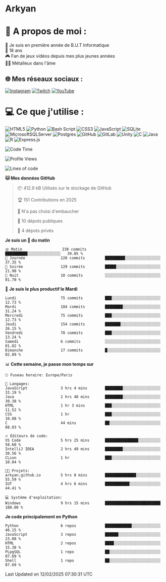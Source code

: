 # Arkyan
 # 💫 A propos de moi :
📖 Je suis en première année de B.U.T Informatique  
🎂 18 ans  
🎮 Fan de jeux vidéos depuis mes plus jeunes années  
🤘🏻 Métalleux dans l'âme  

## 🌐 Mes réseaux sociaux :
[![Instagram](https://img.shields.io/badge/Instagram-%23E4405F.svg?logo=Instagram&logoColor=white)](https://instagram.com/arkyan25) [![Twitch](https://img.shields.io/badge/Twitch-%239146FF.svg?logo=Twitch&logoColor=white)](https://twitch.tv/arkyan_) [![YouTube](https://img.shields.io/badge/YouTube-%23FF0000.svg?logo=YouTube&logoColor=white)](https://youtube.com/@arkyan_) 

# 💻 Ce que j'utilise :
![HTML5](https://img.shields.io/badge/html5-%23E34F26.svg?style=for-the-badge&logo=html5&logoColor=white) ![Python](https://img.shields.io/badge/python-3670A0?style=for-the-badge&logo=python&logoColor=ffdd54) ![Bash Script](https://img.shields.io/badge/bash_script-%23121011.svg?style=for-the-badge&logo=gnu-bash&logoColor=white) ![CSS3](https://img.shields.io/badge/css3-%231572B6.svg?style=for-the-badge&logo=css3&logoColor=white) ![JavaScript](https://img.shields.io/badge/javascript-%23323330.svg?style=for-the-badge&logo=javascript&logoColor=%23F7DF1E) ![SQLite](https://img.shields.io/badge/sqlite-%2307405e.svg?style=for-the-badge&logo=sqlite&logoColor=white) ![MicrosoftSQLServer](https://img.shields.io/badge/Microsoft%20SQL%20Server-CC2927?style=for-the-badge&logo=microsoft%20sql%20server&logoColor=white) ![Postgres](https://img.shields.io/badge/postgres-%23316192.svg?style=for-the-badge&logo=postgresql&logoColor=white) ![GitHub](https://img.shields.io/badge/github-%23121011.svg?style=for-the-badge&logo=github&logoColor=white) ![GitLab](https://img.shields.io/badge/gitlab-%23181717.svg?style=for-the-badge&logo=gitlab&logoColor=white) ![Unity](https://img.shields.io/badge/unity-%23000000.svg?style=for-the-badge&logo=unity&logoColor=white)  ![C](https://img.shields.io/badge/c-%2300599C.svg?style=for-the-badge&logo=c&logoColor=white) ![Java](https://img.shields.io/badge/java-%23ED8B00.svg?style=for-the-badge&logo=openjdk&logoColor=white) ![R](https://img.shields.io/badge/r-%23276DC3.svg?style=for-the-badge&logo=r&logoColor=white) ![Express.js](https://img.shields.io/badge/express.js-%23404d59.svg?style=for-the-badge&logo=express&logoColor=%2361DAFB)

<!--START_SECTION:waka-->
![Code Time](http://img.shields.io/badge/Code%20Time-236%20hrs%2035%20mins-blue)

![Profile Views](http://img.shields.io/badge/Vues%20du%20profil-0-blue)

![Lines of code](https://img.shields.io/badge/Depuis%20Hello%20World%2C%20j%27ai%20%C3%A9crit-4.0%20million%20Lignes%20de%20code-blue)

**🐱 Mes données GitHub** 

> 📦 412.9 kB Utilisés sur le stockage de GitHub 
 > 
> 🏆 151 Contributions en 2025
 > 
> 🚫 N'a pas choisi d'embaucher
 > 
> 📜 10 dépots publiques 
 > 
> 🔑 4 dépots privés 
 > 
**Je suis un 🐤 du matin** 

```text
🌞 Matin                  230 commits         ██████████░░░░░░░░░░░░░░░   39.05 % 
🌆 Journée                220 commits         █████████░░░░░░░░░░░░░░░░   37.35 % 
🌃 Soirée                 129 commits         █████░░░░░░░░░░░░░░░░░░░░   21.90 % 
🌙 Nuit                   10 commits          ░░░░░░░░░░░░░░░░░░░░░░░░░   01.70 % 
```
📅 **Je suis le plus productif le Mardi** 

```text
Lundi                    75 commits          ███░░░░░░░░░░░░░░░░░░░░░░   12.73 % 
Mardi                    184 commits         ████████░░░░░░░░░░░░░░░░░   31.24 % 
Mercredi                 75 commits          ███░░░░░░░░░░░░░░░░░░░░░░   12.73 % 
Jeudi                    154 commits         ███████░░░░░░░░░░░░░░░░░░   26.15 % 
Vendredi                 78 commits          ███░░░░░░░░░░░░░░░░░░░░░░   13.24 % 
Samedi                   6 commits           ░░░░░░░░░░░░░░░░░░░░░░░░░   01.02 % 
Dimanche                 17 commits          █░░░░░░░░░░░░░░░░░░░░░░░░   02.89 % 
```


📊 **Cette semaine, je passe mon temps sur** 

```text
🕑︎ Fuseau horaire: Europe/Paris

💬 Langages: 
JavaScript               3 hrs 4 mins        ████████░░░░░░░░░░░░░░░░░   33.19 % 
Java                     2 hrs 48 mins       ████████░░░░░░░░░░░░░░░░░   30.38 % 
HTML                     1 hr 3 mins         ███░░░░░░░░░░░░░░░░░░░░░░   11.52 % 
CSS                      1 hr                ███░░░░░░░░░░░░░░░░░░░░░░   10.88 % 
C                        44 mins             ██░░░░░░░░░░░░░░░░░░░░░░░   08.03 % 

🔥 Éditeurs de code: 
VS Code                  5 hrs 25 mins       ███████████████░░░░░░░░░░   58.60 % 
IntelliJ IDEA            2 hrs 49 mins       ████████░░░░░░░░░░░░░░░░░   30.56 % 
CLion                    1 hr                ███░░░░░░░░░░░░░░░░░░░░░░   10.84 % 

🐱‍💻 Projets: 
arkyan.github.io         5 hrs 8 mins        ██████████████░░░░░░░░░░░   55.59 % 
IUT                      4 hrs 6 mins        ███████████░░░░░░░░░░░░░░   44.41 % 

💻 Système d'exploitation: 
Windows                  9 hrs 15 mins       █████████████████████████   100.00 % 
```

**Je code principalement en Python** 

```text
Python                   6 repos             ████████████░░░░░░░░░░░░░   46.15 % 
JavaScript               3 repos             ██████░░░░░░░░░░░░░░░░░░░   23.08 % 
HTML                     2 repos             ████░░░░░░░░░░░░░░░░░░░░░   15.38 % 
PLpgSQL                  1 repo              ██░░░░░░░░░░░░░░░░░░░░░░░   07.69 % 
Shell                    1 repo              ██░░░░░░░░░░░░░░░░░░░░░░░   07.69 % 
```




 Last Updated on 12/02/2025 07:30:31 UTC
<!--END_SECTION:waka-->

<!--START_SECTION:SHOW_PROJECTS-->
<!--END_SECTION:SHOW_PROJECTS-->

<!--START_SECTION:SHOW_LINES_OF_CODE-->
<!--END_SECTION:SHOW_LINES_OF_CODE-->

<!--START_SECTION:SHOW_TOTAL_CODE_TIME-->
<!--END_SECTION:SHOW_TOTAL_CODE_TIME-->

<!--START_SECTION:SHOW_PROFILE_VIEWS-->
<!--END_SECTION:SHOW_PROFILE_VIEWS-->

<!--START_SECTION:SHOW_COMMIT-->
<!--END_SECTION:SHOW_COMMIT-->

<!--START_SECTION:SHOW_DAYS_OF_WEEK-->
<!--END_SECTION:SHOW_DAYS_OF_WEEK-->

<!--START_SECTION:SHOW_LANGUAGE-->
<!--END_SECTION:SHOW_LANGUAGE-->

<!--START_SECTION:SHOW_TIMEZONE-->
<!--END_SECTION:SHOW_TIMEZONE-->

<!--START_SECTION:SHOW_LANGUAGE_PER_REPO-->
<!--END_SECTION:SHOW_LANGUAGE_PER_REPO-->

<!--START_SECTION:SHOW_SHORT_INFO-->
<!--END_SECTION:SHOW_SHORT_INFO-->
